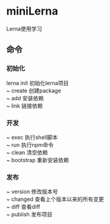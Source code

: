 # miniLerna
Lerna使用学习

## 命令
### 初始化
lerna init 初始化lerna项目  
~ create 创建package  
~ add 安装依赖  
~ link 链接依赖  
### 开发
~ exec 执行shell脚本  
~ run 执行npm命令  
~ clean 清空依赖  
~ bootstrap 重新安装依赖  
### 发布
~ version 修改版本号  
~ changed 查看上个版本以来的所有变更  
~ diff 查看diff  
~ publish 发布项目  